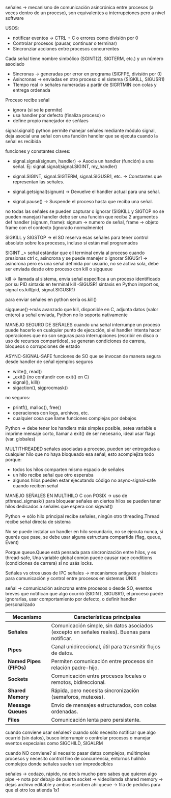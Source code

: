 señales -> mecanismo de comunicación asincrónica entre procesos (a veces dentro de un proceso), son equivalentes a interrupciones pero a nivel software

USOS:
- notificar eventos -> CTRL + C o errores como división por 0
- Controlar procesos (pausar, continuar o terminar)
- Sincronziar acciones entre procesos concurrentes

Cada señal tiene nombre simbólico (SGINT(2), SIGTERM, etc.) y un número asociado
- Sincronas -> generadas por error en programa (SIGFPE, división por 0)
- Asíncronas -> enviadas en otro proceso o el sistema (SIGKILL, SIGUSR1)
- TIempo real -> señales numeradas a partir de SIGRTMIN con colas y entrega ordenada

Proceso recibe señal
- ignora (si se le permite)
- usa handler por defecto (finaliza proceso) o 
- define propio manejador de señlaes

signal.signal()
python permite manejar señales mediante módulo signal, deja asocial una señal con una función handler que se ejecuta cuando la señal es recibida

funciones y constantes claves:
- signal.signal(signum, handler) -> Asocia un handler (función) a una señal.
Ej: signal.signal(signal.SIGINT, my_handler)
- signal.SIGINT, signal.SIGTERM, signal.SIGUSR1, etc. -> Constantes que representan las señales.

- signal.getsignal(signum) -> Devuelve el handler actual para una señal.

- signal.pause() -> Suspende el proceso hasta que reciba una señal.

no todas las señales se pueden capturar o ignorar (SIGKILL y SIGTOP no se pueden manejar)
handler debe ser una función que reciba 2 argumentos 
def handler (signum, frame): signum -> numero de señal, frame -> objeto frame con el contexto (ignorado normalmente)

SIGKILL y SIGSTOP -> el SO reserva esas señales para tener control absoluto sobre los procesos, incluso si están mal programados

SIGINT _> señal estándar que ell terminal envía al proceso cuando presionas ctrl c, asincrona y se puede manejer o ignorar
SIGUSr1 -> asincrona pero es una señal definida por usuario, no se activa sola, debe ser enviada desde otro proceso con kill o sigqueue

kill -> llamada al sistema, envia señal específica a un proceso identificado por su PID
    sintaxis en terminal
        kill -SIGUSR1 <pid>
    sintaxis en Python
    import os, signal
        os.kill(pid, signal.SIGUSR1)

para enviar señales en python sería os.kill()

sigqueue()->más avanzado que kill, disponible en C, adjunta datos (valor entero) a señal enviada, Python no lo soporta nativamente

MANEJO SEGURO DE SEÑALES
cuando una señal interrumpe un proceso puede hacerlo en cualquier punto de ejecución, si el handler intenta hacer operaciones que no son seguras para interrupciones (escribir en disco o uso de recursos compartidos), se generan condiciones de carrera, bloqueos o corrupciones de estado

ASYNC-SIGNAL-SAFE
funciones de SO que se invocan de manera segura desde handler de señal
ejemplos seguros
- write(), read()
- _exit() (no confundir con exit() en C)
- signal(), kill()
- sigaction(), sigprocmask()

no seguros:
- printf(), malloc(), free()
- operaciones con logs, archivos, etc.
- cualquier cosa que llame funciones complejas por debajos

Python -> debe tener los handlers más simples posible, setea variable e imprime mensaje corto, llamar a exit() de ser necesario, ideal usar flags (var. globales)

MULTITHREADED
señales asociadas a proceso, pueden ser entregadas a cualquier hilo que no haya bloqueado esa señal, esto acomplejiza todo porque:
- todos los hilos comparten mismo espacio de señales
- un hilo recibe señal que otro esperaba
- algunos hilos pueden estar ejecutando código no async-signal-safe cuando reciben señal

MANEJO SEÑALES EN MULTIHILO
C con POSIX -> uso de pthread_sigmask() para bloquear señales en ciertos hilos
    se pueden tener hilos dedicados a señales que espera con sigwait()

Python -> sólo hilo principal recibe señales, ningún otro threading.Thread recibe señal directa de sistema

No se puede instalar un handler en hilo secundario, no se ejecuta nunca, si querés que pase, se debe usar alguna estructura compartida (flag, queue, Event)

Porque queue.Queue está pensada para sincronización entre hilos, y es thread-safe, Una variable global común puede causar race conditions (condiciones de carrera) si no usás locks.

Señales vs otros usos de IPC
señales -> mecanismos antiguos y básicos para comunicación y control entre procesos en sistemas UNIX

señal -> comunicación asíncrona entre procesos o desde SO, eventos breves que notifican que algo ocurrió (SIGINT, SIGUSR1), el proceso puede ignorarlas, usar comportamiento por defecto, o definir handler personalizado

| Mecanismo         | Características principales                                      |
|------------------|------------------------------------------------------------------|
| **Señales**       | Comunicación simple, sin datos asociados (excepto en señales reales). Buenas para notificar. |
| **Pipes**         | Canal unidireccional, útil para transmitir flujos de datos.     |
| **Named Pipes (FIFOs)** | Permiten comunicación entre procesos sin relación padre-hijo. |
| **Sockets**       | Comunicación entre procesos locales o remotos, bidireccional.   |
| **Shared Memory** | Rápida, pero necesita sincronización (semaforos, mutexes).      |
| **Message Queues**| Envío de mensajes estructurados, con colas ordenadas.           |
| **Files**         | Comunicación lenta pero persistente.                            |

cuando conviene usar señales? cuando sólo necesito notificar que algo ocurrió (sin datos), busco interrumpir o controlar procesos o manejar eventos especiales como SIGCHILD, SIGALRM

cuando NO conviene? si necesito pasar datos complejos, múltimples procesos y necesito control fino de concurrencia, entornos hulihilo complejos donde señales suelen ser impredecibles

señales -> codazo, rápido, no decís mucho pero sabes que quieren algo
pipe -> nota por debajo de puerta
socket -> videollamda
shared memory -> dejas archivo editable y ambos escriben ahí
queue -> fila de pedidos para que el otro los atienda 1x1